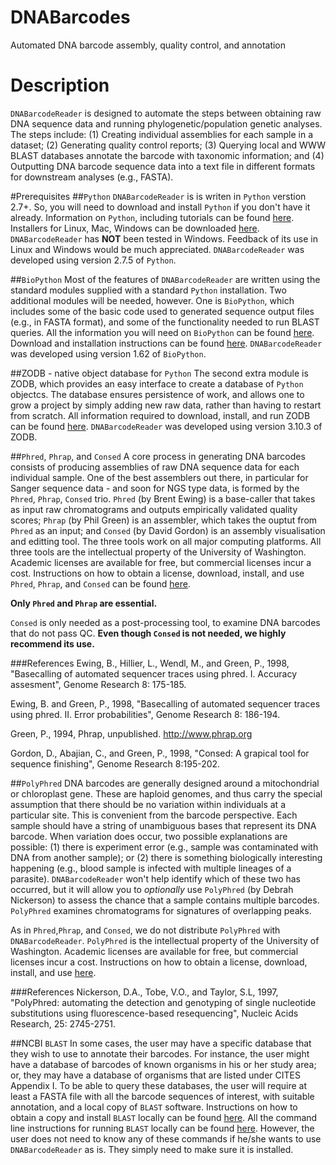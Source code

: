 DNABarcodes
===========

Automated DNA barcode assembly, quality control, and annotation

# Description
`DNABarcodeReader` is designed to automate the steps between obtaining raw DNA sequence data and running phylogenetic/population genetic analyses. The steps include: (1) Creating individual assemblies for each sample in a dataset; (2) Generating quality control reports; (3) Querying local and WWW BLAST databases annotate the barcode with taxonomic information; and (4) Outputting DNA barcode sequence data into a text file in different formats for downstream analyses (e.g., FASTA).

#Prerequisites
##`Python`
`DNABarcodeReader` is is writen in `Python` verstion 2.7+. So, you will need to download and install `Python` if you don't have it already. Information on `Python`, including tutorials can be found [here](http://www.python.org). Installers for Linux, Mac, Windows can be downloaded [here](http://www.python.org/getit/). `DNABarcodeReader` has **NOT** been tested in Windows. Feedback of its use in Linux and Windows would be much appreciated. `DNABarcodeReader` was developed using version 2.7.5 of `Python`.

##`BioPython`
Most of the features of `DNABarcodeReader` are written using the standard modules supplied with a standard `Python` installation. Two additional modules will be needed, however. One is `BioPython`, which includes some of the basic code used to generated sequence output files (e.g., in FASTA format), and some of the functionality needed to run BLAST queries. All the information you will need on `BioPython` can be found [here](http://biopython.org/wiki/Main_Page). Download and installation instructions can be found [here](http://biopython.org/wiki/Download). `DNABarcodeReader` was developed using version 1.62 of `BioPython`.

##ZODB - native object database for `Python`
The second extra module is ZODB, which provides an easy interface to create a database of `Python` objectcs. The database ensures persistence of work, and allows one to grow a project by simply adding new raw data, rather than having to restart from scratch. All information required to download, install, and run ZODB can be found [here](http://www.zodb.org/en/latest/). `DNABarcodeReader` was developed using version 3.10.3 of ZODB.

##`Phred`, `Phrap`, and `Consed`
A core process in generating DNA barcodes consists of producing assemblies of raw DNA sequence data for each individual sample. One of the best assemblers out there, in particular for Sanger sequence data - and soon for NGS type data, is formed by the `Phred`, `Phrap`, `Consed` trio. `Phred` (by Brent Ewing) is a base-caller that takes as input raw chromatograms and outputs empirically validated quality scores; `Phrap` (by Phil Green) is an assembler, which takes the ouptut from `Phred` as an input; and `Consed` (by David Gordon) is an assembly visualisation and editting tool. The three tools work on all major computing platforms. All three tools are the intellectual property of the University of Washington. Academic licenses are available for free, but commercial licenses incur a cost.  Instructions on how to obtain a license, download, install, and use `Phred`, `Phrap`, and `Consed` can be found [here](http://www.phrap.org/consed/consed.html#howToGet).

**Only `Phred` and `Phrap` are essential.**

`Consed` is only needed as a post-processing tool, to examine DNA barcodes that do not pass QC. **Even though `Consed` is not needed, we highly recommend its use.**

###References
Ewing, B., Hillier, L., Wendl, M.,  and Green, P., 1998, "Basecalling of automated
         sequencer traces using phred.  I. Accuracy assesment", Genome Research 8: 175-185.

Ewing, B. and Green, P., 1998, "Basecalling of automated sequencer traces using
         phred.  II. Error probabilities", Genome Research 8: 186-194.

Green, P., 1994, Phrap, unpublished.  http://www.phrap.org

Gordon, D., Abajian, C., and Green, P., 1998, "Consed: A grapical tool for sequence
         finishing", Genome Research 8:195-202.

##`PolyPhred`
DNA barcodes are generally designed around a mitochondrial or chloroplast gene. These are haploid genomes, and thus carry the special assumption that there should be no variation within individuals at a particular site. This is convenient from the barcode perspective. Each sample should have a string of unambiguous bases that represent its DNA barcode. When variation does occur, two possible explanations are possible: (1) there is experiment error (e.g., sample was contaminated with DNA from another sample); or (2) there is something biologically interesting happening (e.g., blood sample is infected with multiple lineages of a parasite). `DNABarcodeReader` won't help identify which of these two has occurred, but it will allow you to *optionally* use `PolyPhred` (by Debrah Nickerson) to assess the chance that a sample contains multiple barcodes. `PolyPhred` examines chromatograms for signatures of overlapping peaks.

As in `Phred`,`Phrap`, and `Consed`, we do not distribute `PolyPhred` with `DNABarcodeReader`. `PolyPhred` is the intellectual property of the University of Washington. Academic licenses are available for free, but commercial licenses incur a cost. Instructions on how to obtain a license, download, install, and use [here](http://droog.gs.washington.edu/polyphred/poly_get.html).

###References
Nickerson, D.A., Tobe, V.O., and Taylor, S.L, 1997, "PolyPhred: automating the
         detection and genotyping of single nucleotide substitutions using fluorescence-based
         resequencing", Nucleic Acids Research, 25: 2745-2751.

##NCBI `BLAST`
In some cases, the user may have a specific database that they wish to use to annotate their barcodes. For instance, the user might have a database of barcodes of known organisms in his or her study area; or, they may have a database of organisms that are listed under CITES Appendix I. To be able to query these databases, the user will require at least a FASTA file with all the barcode sequences of interest, with suitable annotation, and a local copy of `BLAST` software. Instructions on how to obtain a copy and install `BLAST` locally can be found [here](http://www.ncbi.nlm.nih.gov/guide/howto/run-blast-local/). All the command line instructions for running `BLAST` locally can be found [here](http://www.ncbi.nlm.nih.gov/books/NBK1763/). However, the user does not need to know any of these commands if he/she wants to use `DNABarcodeReader` as is. They simply need to make sure it is installed.

